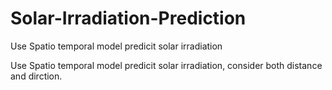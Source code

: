 # Solar-Irradiation-Prediction
Use Spatio temporal model predicit solar irradiation

Use Spatio temporal model predicit solar irradiation, consider both distance and dirction. 

